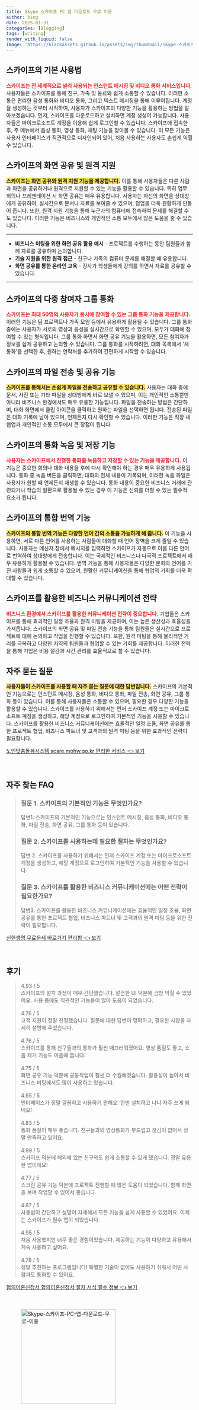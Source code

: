 ```yaml
---
title: Skype 스카이프 PC 앱 다운로드 무료 이용
author: bing
date: 2025-01-31
categories: [Blogging]
tags: [writing]
render_with_liquid: false
image: 'https://blackassets.github.io/assets/img/thumbnail/Skype-스카이프-PC-앱-다운로드-무료-이용.webp'
---
```



<h2 id='스카이프 기본 사용법'>스카이프의 기본 사용법</h2>

<p><b><span style="color: #ee2323;">스카이프는 전 세계적으로 널리 사용되는 인스턴트 메시징 및 비디오 통화 서비스입니다.</span></b> 사용자들은 스카이프를 통해 친구, 가족 및 동료와 쉽게 소통할 수 있습니다. 이러한 소통은 편리한 음성 통화와 비디오 통화, 그리고 텍스트 메시징을 통해 이루어집니다. 계정을 생성하는 것부터 시작하여, 사용자가 스카이프의 다양한 기능을 활용하는 방법을 알아보겠습니다. 먼저, 스카이프를 다운로드하고 설치하면 계정 생성이 가능합니다. 사용자들은 마이크로소프트 계정을 이용해 쉽게 로그인할 수 있습니다. 스카이프에 접속한 후, 주 메뉴에서 음성 통화, 영상 통화, 채팅 기능을 찾아볼 수 있습니다. 이 모든 기능은 사용자 인터페이스가 직관적으로 디자인되어 있어, 처음 사용하는 사용자도 손쉽게 익힐 수 있습니다.</p>

<h2 id='화면 공유 및 원격 지원'>스카이프의 화면 공유 및 원격 지원</h2>

<p><b><span style="background-color: #ffe066;">스카이프는 화면 공유와 원격 지원 기능을 제공합니다.</span></b> 이를 통해 사용자들은 다른 사람과 화면을 공유하거나 원격으로 지원할 수 있는 기능을 활용할 수 있습니다. 특히 업무 회의나 프레젠테이션 시 화면 공유는 매우 유용합니다. 사용자는 자신의 화면을 상대방에게 공유하여, 실시간으로 문서나 자료를 보여줄 수 있으며, 협업을 더욱 원활하게 만들어 줍니다. 또한, 원격 지원 기능을 통해 누군가의 컴퓨터에 접속하여 문제를 해결할 수도 있습니다. 이러한 기능은 비즈니스와 개인적인 소통 모두에서 많은 도움을 줄 수 있습니다.</p>

<hr />

<ul>
    <li><b>비즈니스 미팅을 위한 화면 공유 활용 예시</b> - 프로젝트를 수행하는 동안 팀원들과 함께 자료를 공유하며 논의합니다.</li>
    <li><b>기술 지원을 위한 원격 접근</b> - 친구나 가족의 컴퓨터 문제를 해결할 때 유용합니다.</li>
    <li><b>화면 공유를 통한 온라인 교육</b> - 강사가 학생들에게 강의를 하면서 자료를 공유할 수 있습니다.</li>
</ul>

<hr />

<h2 id='다중 참여자 그룹 통화'>스카이프의 다중 참여자 그룹 통화</h2>

<p><b><span style="color: #ee2323;">스카이프는 최대 50명의 사용자가 동시에 참여할 수 있는 그룹 통화 기능을 제공합니다.</span></b> 이러한 기능은 팀 프로젝트나 가족 모임 등에서 유용하게 활용될 수 있습니다. 그룹 통화 중에는 사용자가 서로의 영상과 음성을 실시간으로 확인할 수 있으며, 모두가 대화에 참여할 수 있는 형식입니다. 그룹 통화 하면서 화면 공유 기능을 활용하면, 모든 참여자가 정보를 쉽게 공유하고 논의할 수 있습니다. 그룹 통화를 시작하려면, 대화 목록에서 '새 통화'를 선택한 후, 원하는 연락처를 추가하여 간편하게 시작할 수 있습니다.</p>

<h2 id='파일 전송 및 공유'>스카이프의 파일 전송 및 공유 기능</h2>

<p><b><span style="background-color: #ffe066;">스카이프를 통해서는 손쉽게 파일을 전송하고 공유할 수 있습니다.</span></b> 사용자는 대화 중에 문서, 사진 또는 기타 파일을 상대방에게 바로 보낼 수 있으며, 이는 개인적인 소통뿐만 아니라 비즈니스 환경에서도 매우 유용한 기능입니다. 파일을 전송하는 방법은 간단하며, 대화 화면에서 클립 아이콘을 클릭하고 원하는 파일을 선택하면 됩니다. 전송된 파일은 대화 기록에 남아 있으며, 언제든지 다시 확인할 수 있습니다. 이러한 기능은 직장 내 협업과 개인적인 소통 모두에서 큰 장점이 됩니다.</p>

<h2 id='통화 녹음 및 저장'>스카이프의 통화 녹음 및 저장 기능</h2>

<p><b><span style="color: #ee2323;">사용자는 스카이프에서 진행한 통화를 녹음하고 저장할 수 있는 기능을 제공합니다.</span></b> 이 기능은 중요한 회의나 대화 내용을 후에 다시 확인해야 하는 경우 매우 유용하게 사용됩니다. 통화 중 녹음 버튼을 클릭하면, 대화의 전체 내용이 기록되며, 이러한 녹음 파일은 사용자가 원할 때 언제든지 재생할 수 있습니다. 통화 내용이 중요한 비즈니스 거래에 관련되거나 학습의 일환으로 활용될 수 있는 경우 이 기능은 신뢰를 더할 수 있는 필수적 요소가 됩니다.</p>

<h2 id='통합 번역 기능'>스카이프의 통합 번역 기능</h2>

<p><b><span style="background-color: #ffe066;">스카이프의 통합 번역 기능은 다양한 언어 간의 소통을 가능하게 해 줍니다.</span></b> 이 기능을 사용하면, 서로 다른 언어를 사용하는 사람들이 대화할 때 언어 장벽을 크게 줄일 수 있습니다. 사용자는 메신저 창에서 메시지를 입력하면 스카이프가 자동으로 이를 다른 언어로 번역하여 상대방에게 전송합니다. 이는 국제적인 비즈니스나 다국적 프로젝트에서 매우 유용하게 활용될 수 있습니다. 번역 기능을 통해 사용자들은 다양한 문화와 언어를 가진 사람들과 쉽게 소통할 수 있으며, 원활한 커뮤니케이션을 통해 협업의 기회를 더욱 확대할 수 있습니다.</p>

<h2 id='비즈니스 커뮤니케이션 전략'>스카이프를 활용한 비즈니스 커뮤니케이션 전략</h2>

<p><b><span style="color: #ee2323;">비즈니스 환경에서 스카이프를 활용한 커뮤니케이션 전략이 중요합니다.</span></b> 기업들은 스카이프를 통해 효과적인 일정 조율과 원격 미팅을 제공하며, 이는 높은 생산성과 효율성을 가져옵니다. 스카이프의 화면 공유 및 파일 전송 기능을 통해 팀원들은 실시간으로 프로젝트에 대해 논의하고 작업을 진행할 수 있습니다. 또한, 원격 미팅을 통해 물리적인 거리를 극복하고 다양한 지역의 팀원들과 협업할 수 있는 기회를 제공합니다. 이러한 전략을 통해 기업은 비용 절감과 시간 관리를 효율적으로 할 수 있습니다.</p>

<h2 id='자주 묻는 질문'>자주 묻는 질문</h2>

<p><b><span style="background-color: #ffe066;">사용자들이 스카이프를 사용할 때 자주 묻는 질문에 대한 답변입니다.</span></b> 스카이프의 기본적인 기능으로는 인스턴트 메시징, 음성 통화, 비디오 통화, 파일 전송, 화면 공유, 그룹 통화 등이 있습니다. 이를 통해 사용자들은 소통할 수 있으며, 필요한 경우 다양한 기능을 활용할 수 있습니다. 스카이프를 사용하기 위해서는 먼저 스카이프 계정 또는 마이크로소프트 계정을 생성하고, 해당 계정으로 로그인하여 기본적인 기능을 사용할 수 있습니다. 스카이프를 활용한 비즈니스 커뮤니케이션에는 효율적인 일정 조율, 화면 공유를 통한 프로젝트 협업, 비즈니스 파트너 및 고객과의 원격 미팅 등을 위한 효과적인 전략이 필요합니다.</p>


<p><a class="click-button" title="노인맞춤돌봄시스템 scare.mohw.go.kr 편리한 서비스" href="https://blackassets.github.io/posts/%EB%85%B8%EC%9D%B8%EB%A7%9E%EC%B6%A4%EB%8F%8C%EB%B4%84%EC%8B%9C%EC%8A%A4%ED%85%9C-scare.mohw.go.kr-%ED%8E%B8%EB%A6%AC%ED%95%9C-%EC%84%9C%EB%B9%84%EC%8A%A4/" rel="dofollow">노인맞춤돌봄시스템 scare.mohw.go.kr 편리한 서비스 👈 보기</a></p><br>
<h2 id='자주_찾는_FAQ'>자주 찾는 FAQ</h2>
<div itemscope="" itemtype="https://schema.org/FAQPage"> 
<blockquote> 
<div itemscope="" itemprop="mainEntity" itemtype="https://schema.org/Question"> 
<h3 itemprop="name">질문 1. 스카이프의 기본적인 기능은 무엇인가요?</h3> 
<div itemscope="" itemprop="acceptedAnswer" itemtype="https://schema.org/Answer"> 
<span itemprop="text"> 
<p>답변1. 스카이프의 기본적인 기능으로는 인스턴트 메시징, 음성 통화, 비디오 통화, 파일 전송, 화면 공유, 그룹 통화 등이 있습니다.</p> 
</span> 
</div> 
</div> 
<div itemscope="" itemprop="mainEntity" itemtype="https://schema.org/Question"> 
<h3 itemprop="name">질문 2. 스카이프를 사용하는데 필요한 절차는 무엇인가요?</h3> 
<div itemscope="" itemprop="acceptedAnswer" itemtype="https://schema.org/Answer"> 
<span itemprop="text"> 
<p>답변 2. 스카이프를 사용하기 위해서는 먼저 스카이프 계정 또는 마이크로소프트 계정을 생성하고, 해당 계정으로 로그인하여 기본적인 기능을 사용할 수 있습니다.</p> 
</span> 
</div> 
</div> 
<div itemscope="" itemprop="mainEntity" itemtype="https://schema.org/Question"> 
<h3 itemprop="name">질문 3. 스카이프를 활용한 비즈니스 커뮤니케이션에는 어떤 전략이 필요한가요?</h3> 
<div itemscope="" itemprop="acceptedAnswer" itemtype="https://schema.org/Answer"> 
<span itemprop="text"> 
<p>답변3. 스카이프를 활용한 비즈니스 커뮤니케이션에는 효율적인 일정 조율, 화면 공유를 통한 프로젝트 협업, 비즈니스 파트너 및 고객과의 원격 미팅 등을 위한 전략이 필요합니다.</p> 
</span> 
</div> 
</div> 
</blockquote> 
</div>
<p><a class="click-button" title="신한생명 무료운세 바로가기 편리함" href="https://blackassets.github.io/posts/%EC%8B%A0%ED%95%9C%EC%83%9D%EB%AA%85-%EB%AC%B4%EB%A3%8C%EC%9A%B4%EC%84%B8-%EB%B0%94%EB%A1%9C%EA%B0%80%EA%B8%B0-%ED%8E%B8%EB%A6%AC%ED%95%A8/" rel="dofollow">신한생명 무료운세 바로가기 편리함 👈 보기</a></p><br>
<h2 id='후기'>후기</h2>
<div itemscope itemtype="https://schema.org/Product">
  <blockquote>
  <div itemprop="review" itemscope itemtype="https://schema.org/Review">
      <div itemprop="reviewRating" itemscope itemtype="https://schema.org/Rating"> <span itemprop="ratingValue">4.93</span> / <span itemprop="bestRating">5</span> </div>
      <span itemprop="reviewBody">스카이프의 설치 과정이 매우 간단했습니다. 깔끔한 UI 덕분에 금방 익힐 수 있었어요. 사용 중에도 직관적인 기능들이 많아 도움이 되었습니다.</span>
  </div>
  <br>
  <div itemprop="review" itemscope itemtype="https://schema.org/Review">
      <div itemprop="reviewRating" itemscope itemtype="https://schema.org/Rating"> <span itemprop="ratingValue">4.76</span> / <span itemprop="bestRating">5</span> </div>
      <span itemprop="reviewBody">고객 지원이 정말 친절했습니다. 질문에 대한 답변이 명확하고, 필요한 사항을 자세히 설명해 주었습니다.</span>
  </div>
  <br>
  <div itemprop="review" itemscope itemtype="https://schema.org/Review">
      <div itemprop="reviewRating" itemscope itemtype="https://schema.org/Rating"> <span itemprop="ratingValue">4.76</span> / <span itemprop="bestRating">5</span> </div>
      <span itemprop="reviewBody">스카이프를 통해 친구들과의 통화가 훨씬 매끄러워졌어요. 영상 품질도 좋고, 소음 제거 기능도 마음에 듭니다.</span>
  </div>
  <br>
  <div itemprop="review" itemscope itemtype="https://schema.org/Review">
      <div itemprop="reviewRating" itemscope itemtype="https://schema.org/Rating"> <span itemprop="ratingValue">4.75</span> / <span itemprop="bestRating">5</span> </div>
      <span itemprop="reviewBody">화면 공유 기능 덕분에 공동작업이 훨씬 더 수월해졌습니다. 활용성이 높아서 비즈니스 미팅에서도 많이 사용하고 있습니다.</span>
  </div>
  <br>
  <div itemprop="review" itemscope itemtype="https://schema.org/Review">
      <div itemprop="reviewRating" itemscope itemtype="https://schema.org/Rating"> <span itemprop="ratingValue">4.95</span> / <span itemprop="bestRating">5</span> </div>
      <span itemprop="reviewBody">인터페이스가 정말 깔끔하고 사용하기 편해요. 한번 설치하고 나니 자주 쓰게 되네요!</span>
  </div>
  <br>
  <div itemprop="review" itemscope itemtype="https://schema.org/Review">
      <div itemprop="reviewRating" itemscope itemtype="https://schema.org/Rating"> <span itemprop="ratingValue">4.83</span> / <span itemprop="bestRating">5</span> </div>
      <span itemprop="reviewBody">통화 품질이 매우 좋습니다. 친구들과의 영상통화가 부드럽고 끊김이 없어서 정말 만족하고 있어요.</span>
  </div>
  <br>
  <div itemprop="review" itemscope itemtype="https://schema.org/Review">
      <div itemprop="reviewRating" itemscope itemtype="https://schema.org/Rating"> <span itemprop="ratingValue">4.99</span> / <span itemprop="bestRating">5</span> </div>
      <span itemprop="reviewBody">스카이프 덕분에 해외에 있는 친구와도 쉽게 소통할 수 있게 됐습니다. 정말 유용한 앱이에요!</span>
  </div>
  <br>
  <div itemprop="review" itemscope itemtype="https://schema.org/Review">
      <div itemprop="reviewRating" itemscope itemtype="https://schema.org/Rating"> <span itemprop="ratingValue">4.77</span> / <span itemprop="bestRating">5</span> </div>
      <span itemprop="reviewBody">스크린 공유 기능 덕분에 프로젝트 진행할 때 많은 도움이 되었습니다. 함께 화면을 보며 작업할 수 있어서 좋습니다.</span>
  </div>
  <br>
  <div itemprop="review" itemscope itemtype="https://schema.org/Review">
      <div itemprop="reviewRating" itemscope itemtype="https://schema.org/Rating"> <span itemprop="ratingValue">4.87</span> / <span itemprop="bestRating">5</span> </div>
      <span itemprop="reviewBody">사용법이 간단하고 설명이 자세해서 모든 기능을 쉽게 사용할 수 있었어요. 이제는 스카이프가 필수 앱이 되었습니다.</span>
  </div>
  <br>
  <div itemprop="review" itemscope itemtype="https://schema.org/Review">
      <div itemprop="reviewRating" itemscope itemtype="https://schema.org/Rating"> <span itemprop="ratingValue">4.95</span> / <span itemprop="bestRating">5</span> </div>
      <span itemprop="reviewBody">처음 사용했지만 너무 좋은 경험이었습니다. 제공하는 기능이 다양하고 유용해서 계속 사용하고 싶어요.</span>
  </div>
  <br>
  <div itemprop="review" itemscope itemtype="https://schema.org/Review">
      <div itemprop="reviewRating" itemscope itemtype="https://schema.org/Rating"> <span itemprop="ratingValue">4.78</span> / <span itemprop="bestRating">5</span> </div>
      <span itemprop="reviewBody">정말 추천하는 프로그램입니다! 특별한 기술이 없어도 사용하기 쉬워서 어떤 사람과도 통화할 수 있어요.</span>
  </div>
  </blockquote>
</div>
<p><a class="click-button" title="협의이혼신청서 합의이혼신청서 절차 서식 필수 정보" href="https://blackassets.github.io/posts/%ED%98%91%EC%9D%98%EC%9D%B4%ED%98%BC%EC%8B%A0%EC%B2%AD%EC%84%9C-%ED%95%A9%EC%9D%98%EC%9D%B4%ED%98%BC%EC%8B%A0%EC%B2%AD%EC%84%9C-%EC%A0%88%EC%B0%A8-%EC%84%9C%EC%8B%9D-%ED%95%84%EC%88%98-%EC%A0%95%EB%B3%B4/" rel="dofollow">협의이혼신청서 합의이혼신청서 절차 서식 필수 정보 👈 보기</a></p><br>
<figure class="image"><img src="https://blackassets.github.io/assets/img/thumbnail/Skype-스카이프-PC-앱-다운로드-무료-이용.webp" alt="Skype-스카이프-PC-앱-다운로드-무료-이용" width="256" height="256"></figure>